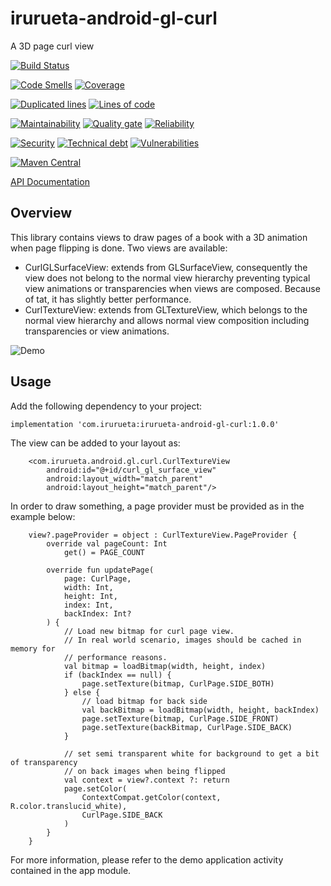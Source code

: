 # irurueta-android-gl-curl
A 3D page curl view

[![Build Status](https://github.com/albertoirurueta/irurueta-android-gl-curl/actions/workflows/main.yml/badge.svg)](https://github.com/albertoirurueta/irurueta-android-gl-curl/actions)

[![Code Smells](https://sonarcloud.io/api/project_badges/measure?project=albertoirurueta_irurueta-android-gl-curl&metric=code_smells)](https://sonarcloud.io/dashboard?id=albertoirurueta_irurueta-android-gl-curl)
[![Coverage](https://sonarcloud.io/api/project_badges/measure?project=albertoirurueta_irurueta-android-gl-curl&metric=coverage)](https://sonarcloud.io/dashboard?id=albertoirurueta_irurueta-android-gl-curl)

[![Duplicated lines](https://sonarcloud.io/api/project_badges/measure?project=albertoirurueta_irurueta-android-gl-curl&metric=duplicated_lines_density)](https://sonarcloud.io/dashboard?id=albertoirurueta_irurueta-android-gl-curl)
[![Lines of code](https://sonarcloud.io/api/project_badges/measure?project=albertoirurueta_irurueta-android-gl-curl&metric=ncloc)](https://sonarcloud.io/dashboard?id=albertoirurueta_irurueta-android-gl-curl)

[![Maintainability](https://sonarcloud.io/api/project_badges/measure?project=albertoirurueta_irurueta-android-gl-curl&metric=sqale_rating)](https://sonarcloud.io/dashboard?id=albertoirurueta_irurueta-android-gl-curl)
[![Quality gate](https://sonarcloud.io/api/project_badges/measure?project=albertoirurueta_irurueta-android-gl-curl&metric=alert_status)](https://sonarcloud.io/dashboard?id=albertoirurueta_irurueta-android-gl-curl)
[![Reliability](https://sonarcloud.io/api/project_badges/measure?project=albertoirurueta_irurueta-android-gl-curl&metric=reliability_rating)](https://sonarcloud.io/dashboard?id=albertoirurueta_irurueta-android-gl-curl)

[![Security](https://sonarcloud.io/api/project_badges/measure?project=albertoirurueta_irurueta-android-gl-curl&metric=security_rating)](https://sonarcloud.io/dashboard?id=albertoirurueta_irurueta-android-gl-curl)
[![Technical debt](https://sonarcloud.io/api/project_badges/measure?project=albertoirurueta_irurueta-android-gl-curl&metric=sqale_index)](https://sonarcloud.io/dashboard?id=albertoirurueta_irurueta-android-gl-curl)
[![Vulnerabilities](https://sonarcloud.io/api/project_badges/measure?project=albertoirurueta_irurueta-android-gl-curl&metric=vulnerabilities)](https://sonarcloud.io/dashboard?id=albertoirurueta_irurueta-android-gl-curl)

[![Maven Central](https://maven-badges.herokuapp.com/maven-central/com.irurueta/irurueta-android-gl-curl/badge.svg)](https://search.maven.org/artifact/com.irurueta/irurueta-android-gl-curl/1.0.0/aar)

[API Documentation](http://albertoirurueta.github.io/irurueta-android-gl-curl)

## Overview

This library contains views to draw pages of a book with a 3D animation when page flipping is done.
Two views are available:
- CurlGLSurfaceView: extends from GLSurfaceView, consequently the view does not belong to the normal
    view hierarchy preventing typical view animations or transparencies when views are composed. 
    Because of tat, it has slightly better performance.
- CurlTextureView: extends from GLTextureView, which belongs to the normal view hierarchy and allows
    normal view composition including transparencies or view animations.

![Demo](docs/video.gif)

## Usage

Add the following dependency to your project:

```
implementation 'com.irurueta:irurueta-android-gl-curl:1.0.0'
```

The view can be added to your layout as:

```
    <com.irurueta.android.gl.curl.CurlTextureView
        android:id="@+id/curl_gl_surface_view"
        android:layout_width="match_parent"
        android:layout_height="match_parent"/>
```

In order to draw something, a page provider must be provided as in the example below:

```
    view?.pageProvider = object : CurlTextureView.PageProvider {
        override val pageCount: Int
            get() = PAGE_COUNT

        override fun updatePage(
            page: CurlPage,
            width: Int,
            height: Int,
            index: Int,
            backIndex: Int?
        ) {
            // Load new bitmap for curl page view.
            // In real world scenario, images should be cached in memory for
            // performance reasons.
            val bitmap = loadBitmap(width, height, index)
            if (backIndex == null) {
                page.setTexture(bitmap, CurlPage.SIDE_BOTH)
            } else {
                // load bitmap for back side
                val backBitmap = loadBitmap(width, height, backIndex)
                page.setTexture(bitmap, CurlPage.SIDE_FRONT)
                page.setTexture(backBitmap, CurlPage.SIDE_BACK)
            }

            // set semi transparent white for background to get a bit of transparency
            // on back images when being flipped
            val context = view?.context ?: return
            page.setColor(
                ContextCompat.getColor(context, R.color.translucid_white),
                CurlPage.SIDE_BACK
            )
        }
    }
```

For more information, please refer to the demo application activity contained in the app module.

